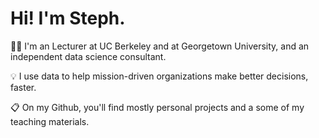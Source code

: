 # Hi! I'm Steph.

🧑‍🏫 I'm an Lecturer at UC Berkeley and at Georgetown University, and an independent data science consultant.

💡 I use data to help mission-driven organizations make better decisions, faster.

📋 On my Github, you'll find mostly personal projects and a some of my teaching materials.
